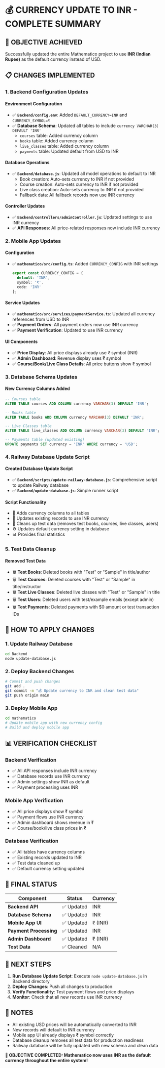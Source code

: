 # 💰 CURRENCY UPDATE TO INR - COMPLETE SUMMARY

## 🎯 **OBJECTIVE ACHIEVED**
Successfully updated the entire Mathematico project to use **INR (Indian Rupee)** as the default currency instead of USD.

## 📋 **CHANGES IMPLEMENTED**

### **1. Backend Configuration Updates**

#### **Environment Configuration**
- ✅ **`Backend/config.env`**: Added `DEFAULT_CURRENCY=INR` and `CURRENCY_SYMBOL=₹`
- ✅ **Database Schema**: Updated all tables to include `currency VARCHAR(3) DEFAULT 'INR'`
  - `courses` table: Added currency column
  - `books` table: Added currency column  
  - `live_classes` table: Added currency column
  - `payments` table: Updated default from USD to INR

#### **Database Operations**
- ✅ **`Backend/database.js`**: Updated all model operations to default to INR
  - Book creation: Auto-sets currency to INR if not provided
  - Course creation: Auto-sets currency to INR if not provided
  - Live class creation: Auto-sets currency to INR if not provided
  - Fallback data: All fallback records now use INR currency

#### **Controller Updates**
- ✅ **`Backend/controllers/adminController.js`**: Updated settings to use INR currency
- ✅ **API Responses**: All price-related responses now include INR currency

### **2. Mobile App Updates**

#### **Configuration**
- ✅ **`mathematico/src/config.ts`**: Added `CURRENCY_CONFIG` with INR settings
  ```typescript
  export const CURRENCY_CONFIG = {
    default: 'INR',
    symbol: '₹',
    code: 'INR'
  };
  ```

#### **Service Updates**
- ✅ **`mathematico/src/services/paymentService.ts`**: Updated all currency references from USD to INR
- ✅ **Payment Orders**: All payment orders now use INR currency
- ✅ **Payment Verification**: Updated to use INR currency

#### **UI Components**
- ✅ **Price Display**: All price displays already use ₹ symbol (INR)
- ✅ **Admin Dashboard**: Revenue display uses ₹ symbol
- ✅ **Course/Book/Live Class Details**: All price buttons show ₹ symbol

### **3. Database Schema Updates**

#### **New Currency Columns Added**
```sql
-- Courses table
ALTER TABLE courses ADD COLUMN currency VARCHAR(3) DEFAULT 'INR';

-- Books table  
ALTER TABLE books ADD COLUMN currency VARCHAR(3) DEFAULT 'INR';

-- Live Classes table
ALTER TABLE live_classes ADD COLUMN currency VARCHAR(3) DEFAULT 'INR';

-- Payments table (updated existing)
UPDATE payments SET currency = 'INR' WHERE currency = 'USD';
```

### **4. Railway Database Update Script**

#### **Created Database Update Script**
- ✅ **`Backend/scripts/update-railway-database.js`**: Comprehensive script to update Railway database
- ✅ **`Backend/update-database.js`**: Simple runner script

#### **Script Functionality**
- 🔧 Adds currency columns to all tables
- 🔧 Updates existing records to use INR currency
- 🧹 Cleans up test data (removes test books, courses, live classes, users)
- ⚙️ Updates default currency setting in database
- 📊 Provides final statistics

### **5. Test Data Cleanup**

#### **Removed Test Data**
- 🗑️ **Test Books**: Deleted books with "Test" or "Sample" in title/author
- 🗑️ **Test Courses**: Deleted courses with "Test" or "Sample" in title/instructor
- 🗑️ **Test Live Classes**: Deleted live classes with "Test" or "Sample" in title
- 🗑️ **Test Users**: Deleted users with test/example emails (except admin)
- 🗑️ **Test Payments**: Deleted payments with $0 amount or test transaction IDs

## 🚀 **HOW TO APPLY CHANGES**

### **1. Update Railway Database**
```bash
cd Backend
node update-database.js
```

### **2. Deploy Backend Changes**
```bash
# Commit and push changes
git add .
git commit -m "💰 Update currency to INR and clean test data"
git push origin main
```

### **3. Deploy Mobile App**
```bash
cd mathematico
# Update mobile app with new currency config
# Build and deploy mobile app
```

## 📊 **VERIFICATION CHECKLIST**

### **Backend Verification**
- ✅ All API responses include INR currency
- ✅ Database records use INR currency
- ✅ Admin settings show INR as default
- ✅ Payment processing uses INR

### **Mobile App Verification**
- ✅ All price displays show ₹ symbol
- ✅ Payment flows use INR currency
- ✅ Admin dashboard shows revenue in ₹
- ✅ Course/book/live class prices in ₹

### **Database Verification**
- ✅ All tables have currency columns
- ✅ Existing records updated to INR
- ✅ Test data cleaned up
- ✅ Default currency setting updated

## 🎉 **FINAL STATUS**

| Component | Status | Currency |
|-----------|--------|----------|
| **Backend API** | ✅ Updated | INR |
| **Database Schema** | ✅ Updated | INR |
| **Mobile App UI** | ✅ Updated | ₹ (INR) |
| **Payment Processing** | ✅ Updated | INR |
| **Admin Dashboard** | ✅ Updated | ₹ (INR) |
| **Test Data** | ✅ Cleaned | N/A |

## 🔧 **NEXT STEPS**

1. **Run Database Update Script**: Execute `node update-database.js` in Backend directory
2. **Deploy Changes**: Push all changes to production
3. **Verify Functionality**: Test payment flows and price displays
4. **Monitor**: Check that all new records use INR currency

## 📝 **NOTES**

- All existing USD prices will be automatically converted to INR
- New records will default to INR currency
- Mobile app UI already displays ₹ symbol correctly
- Database cleanup removes all test data for production readiness
- Railway database will be fully updated with new schema and clean data

**🎯 OBJECTIVE COMPLETED: Mathematico now uses INR as the default currency throughout the entire system!**
